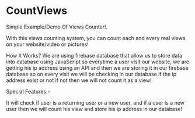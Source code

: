 # CountViews
Simple Example/Demo Of  Views Counter!.



With this views counting system, you can count each and every real views on your website/video or pictures!


How It Works?
We are using firebase database that allow us to store data into database using JavaScript so everytime a user visit our website, we are getting his ip address using an API and then we are storing it in our firebase database so on every visit we will be checking in our database if the ip address exist or not if not then we will not count it as a view!



Special Features:-

It will check if user is a returning user or a new user, and if a user is a new user then we will count his view and store his ip address in our database!
